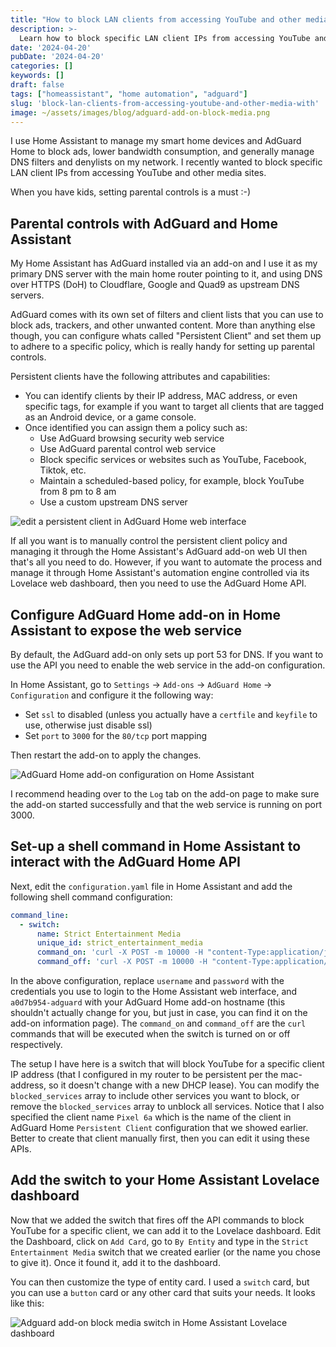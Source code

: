 ```yaml
---
title: "How to block LAN clients from accessing YouTube and other media with AdGuard and Home Assistant"
description: >-
  Learn how to block specific LAN client IPs from accessing YouTube and other media sites using AdGuard add-on and Home Assistant.
date: '2024-04-20'
pubDate: '2024-04-20'
categories: []
keywords: []
draft: false
tags: ["homeassistant", "home automation", "adguard"]
slug: 'block-lan-clients-from-accessing-youtube-and-other-media-with'
image: ~/assets/images/blog/adguard-add-on-block-media.png
---
```


I use Home Assistant to manage my smart home devices and AdGuard Home to block ads, lower bandwidth consumption, and generally manage DNS filters and denylists on my network. I recently wanted to block specific LAN client IPs from accessing YouTube and other media sites.

When you have kids, setting parental controls is a must :-)

## Parental controls with AdGuard and Home Assistant

My Home Assistant has AdGuard installed via an add-on and I use it as my primary DNS server with the main home router pointing to it, and using DNS over HTTPS (DoH) to Cloudflare, Google and Quad9 as upstream DNS servers. 

AdGuard comes with its own set of filters and client lists that you can use to block ads, trackers, and other unwanted content. More than anything else though, you can configure whats called "Persistent Client" and set them up to adhere to a specific policy, which is really handy for setting up parental controls.

Persistent clients have the following attributes and capabilities:
- You can identify clients by their IP address, MAC address, or even specific tags, for example if you want to target all clients that are tagged as an Android device, or a game console.
- Once identified you can assign them a policy such as:
  - Use AdGuard browsing security web service
  - Use AdGuard parental control web service
  - Block specific services or websites such as YouTube, Facebook, Tiktok, etc.
  - Maintain a scheduled-based policy, for example, block YouTube from 8 pm to 8 am
  - Use a custom upstream DNS server 

![edit a persistent client in AdGuard Home web interface](/images/blog/adguard-home-persistent-client-edit.png)

If all you want is to manually control the persistent client policy and managing it through the Home Assistant's AdGuard add-on web UI then that's all you need to do. However, if you want to automate the process and manage it through Home Assistant's automation engine controlled via its Lovelace web dashboard, then you need to use the AdGuard Home API.

## Configure AdGuard Home add-on in Home Assistant to expose the web service

By default, the AdGuard add-on only sets up port 53 for DNS. If you want to use the API you need to enable the web service in the add-on configuration.

In Home Assistant, go to `Settings` -> `Add-ons` -> `AdGuard Home` -> `Configuration` and configure it the following way:

- Set `ssl` to disabled (unless you actually have a `certfile` and `keyfile` to use, otherwise just disable ssl)
- Set `port` to `3000` for the `80/tcp` port mapping

Then restart the add-on to apply the changes.
    
![AdGuard Home add-on configuration on Home Assistant](/images/blog/adguard-home-assistant-add-on-configuration.png)

I recommend heading over to the `Log` tab on the add-on page to make sure the add-on started successfully and that the web service is running on port 3000. 

## Set-up a shell command in Home Assistant to interact with the AdGuard Home API

Next, edit the `configuration.yaml` file in Home Assistant and add the following shell command configuration:

```yaml
command_line:
  - switch:
      name: Strict Entertainment Media
      unique_id: strict_entertainment_media
      command_on: 'curl -X POST -m 10000 -H "content-Type:application/json" -s -u "username:password" http://a0d7b954-adguard:3000/control/clients/update -d "{\"name\": \"Pixel 6a\",\"data\":{\"name\":\"Pixel 6a\",\"ids\": [\"1.2.3.4\"],\"tags\": [],\"upstreams\": [],\"filtering_enabled\": true,\"parental_enabled\": true,\"safebrowsing_enabled\": true,\"safesearch_enabled\": true,\"use_global_blocked_services\": false,\"use_global_settings\": true, \"blocked_services\": [\"youtube\"]}}"'
      command_off: 'curl -X POST -m 10000 -H "content-Type:application/json" -s -u "username:password" http://a0d7b954-adguard:3000/control/clients/update -d "{\"name\": \"Pixel 6a\",\"data\":{\"name\":\"Pixel 6a\",\"ids\": [\"1.2.3.4\"],\"tags\": [],\"upstreams\": [],\"filtering_enabled\": true,\"parental_enabled\": true,\"safebrowsing_enabled\": true,\"safesearch_enabled\": true,\"use_global_blocked_services\": true,\"use_global_settings\": true, \"blocked_services\": []}}"'
```

In the above configuration, replace `username` and `password` with the credentials you use to login to the Home Assistant web interface, and `a0d7b954-adguard` with your AdGuard Home add-on hostname (this shouldn't actually change for you, but just in case, you can find it on the add-on information page). The `command_on` and `command_off` are the `curl` commands that will be executed when the switch is turned on or off respectively.

The setup I have here is a switch that will block YouTube for a specific client IP address (that I configured in my router to be persistent per the mac-address, so it doesn't change with a new DHCP lease). You can modify the `blocked_services` array to include other services you want to block, or remove the `blocked_services` array to unblock all services. Notice that I also specified the client name `Pixel 6a` which is the name of the client in AdGuard Home `Persistent Client` configuration that we showed earlier. Better to create that client manually first, then you can edit it using these APIs.

## Add the switch to your Home Assistant Lovelace dashboard

Now that we added the switch that fires off the API commands to block YouTube for a specific client, we can add it to the Lovelace dashboard. Edit the Dashboard, click on `Add Card`, go to `By Entity` and type in the `Strict Entertainment Media` switch that we created earlier (or the name you chose to give it). Once it found it, add it to the dashboard.

You can then customize the type of entity card. I used a `switch` card, but you can use a `button` card or any other card that suits your needs. It looks like this:

![Adguard add-on block media switch in Home Assistant Lovelace dashboard](/images/blog/adguard-add-on-block-media-switch.png)